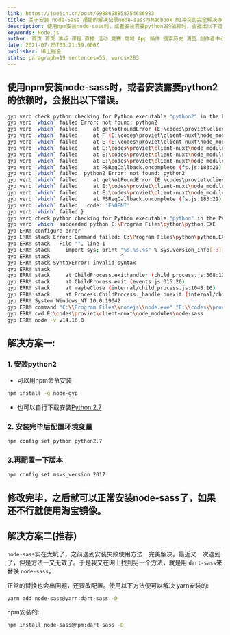 ```yaml
---
link: https://juejin.cn/post/6988698858754686983
title: 关于安装 node-Sass 报错的解决记录node-sass与Macbook M1冲突的完全解决办法总结安装node-sass遇到的问题node.js和node-sass版本不兼容问题NPM | Yarn 安装 node-sass 失败
description: 使用npm安装node-sass时，或者安装需要python2的依赖时，会报出以下错误。 解决方案为: 1. 安装python2 可以用npm命令安装 也可以自行下载安装 Python 2.7 2.
keywords: Node.js
author: 首页 首页 沸点 课程 直播 活动 竞赛 商城 App 插件 搜索历史 清空 创作者中心 写文章 发沸点 写笔记 写代码 草稿箱 创作灵感 查看更多 会员 登录 注册
date: 2021-07-25T03:21:59.000Z
publisher: 稀土掘金
stats: paragraph=19 sentences=55, words=283
---
```

## 使用npm安装node-sass时，或者安装需要python2的依赖时，会报出以下错误。

```sh
gyp verb check python checking for Python executable "python2" in the PATH
gyp verb `which` failed Error: not found: python2
gyp verb `which` failed     at getNotFoundError (E:\codes\proviet\client-nuxt\node_modules\which\which.js:13:12)
gyp verb `which` failed     at F (E:\codes\proviet\client-nuxt\node_modules\which\which.js:68:19)
gyp verb `which` failed     at E (E:\codes\proviet\client-nuxt\node_modules\which\which.js:80:29)
gyp verb `which` failed     at E:\codes\proviet\client-nuxt\node_modules\which\which.js:89:16
gyp verb `which` failed     at E:\codes\proviet\client-nuxt\node_modules\isexe\index.js:42:5
gyp verb `which` failed     at E:\codes\proviet\client-nuxt\node_modules\isexe\windows.js:36:5
gyp verb `which` failed     at FSReqCallback.oncomplete (fs.js:183:21)
gyp verb `which` failed  python2 Error: not found: python2
gyp verb `which` failed     at getNotFoundError (E:\codes\proviet\client-nuxt\node_modules\which\which.js:13:12)
gyp verb `which` failed     at E:\codes\proviet\client-nuxt\node_modules\isexe\index.js:42:5
gyp verb `which` failed     at E:\codes\proviet\client-nuxt\node_modules\isexe\windows.js:36:5
gyp verb `which` failed     at FSReqCallback.oncomplete (fs.js:183:21) {
gyp verb `which` failed   code: 'ENOENT'
gyp verb `which` failed }
gyp verb check python checking for Python executable "python" in the PATH
gyp verb `which` succeeded python C:\Program Files\python\python.EXE
gyp ERR! configure error
gyp ERR! stack Error: Command failed: C:\Program Files\python\python.EXE -c import sys; print "%s.%s.%s" % sys.version_info[:3];
gyp ERR! stack   File "", line 1
gyp ERR! stack     import sys; print "%s.%s.%s" % sys.version_info[:3];
gyp ERR! stack                       ^
gyp ERR! stack SyntaxError: invalid syntax
gyp ERR! stack
gyp ERR! stack     at ChildProcess.exithandler (child_process.js:308:12)
gyp ERR! stack     at ChildProcess.emit (events.js:315:20)
gyp ERR! stack     at maybeClose (internal/child_process.js:1048:16)
gyp ERR! stack     at Process.ChildProcess._handle.onexit (internal/child_process.js:288:5)
gyp ERR! System Windows_NT 10.0.19042
gyp ERR! command "C:\\Program Files\\nodejs\\node.exe" "E:\\codes\\proviet\\client-nuxt\\node_modules\\node-gyp\\bin\\node-gyp.js" "rebuild" "--verbose" "--libsass_ext=" "--libsass_cflags=" "--libsass_ldflags=" "--libsass_library="
gyp ERR! cwd E:\codes\proviet\client-nuxt\node_modules\node-sass
gyp ERR! node -v v14.16.0

```

## 解决方案一:

### 1. 安装python2

* 可以用npm命令安装

```sh
npm install -g node-gyp
```

* 也可以自行下载安装[Python 2.7](https://link.juejin.cn?target=https%3A%2F%2Fwww.python.org%2Fdownloads%2F "https://www.python.org/downloads/")

### 2. 安装完毕后配置环境变量

```sh
npm config set python python2.7
```

### 3.再配置一下版本

```sh
npm config set msvs_version 2017
```

## 修改完毕，之后就可以正常安装node-sass了，如果还不行就使用淘宝镜像。

## 解决方案二(推荐)

`node-sass`实在太坑了，之前遇到安装失败使用方法一完美解决。最近又一次遇到了，但是方法一又无效了。于是我又在网上找到另一个方法，就是用 `dart-sass`来替换 `node-sass`。

正常的替换也会出问题，还要改配置。使用以下方法便可以解决 yarn安装的:

```sh
yarn add node-sass@yarn:dart-sass -D
```

npm安装的:

```sh
npm install node-sass@npm:dart-sass -D
```
